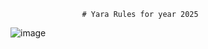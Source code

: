                     # Yara Rules for year 2025
![image](https://github.com/user-attachments/assets/512f398a-c02f-44b0-8232-9fc9c1397ff3)


